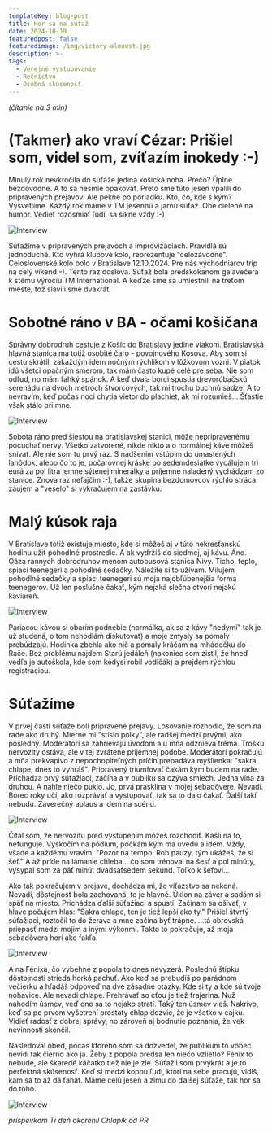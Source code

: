 ```yaml
---
templateKey: blog-post
title: Hor sa na súťaž
date: 2024-10-19
featuredpost: false
featuredimage: /img/victory-almoust.jpg
description: >-
tags:
  - Verejné vystupovanie
  - Rečníctvo
  - Osobná skúsenosť
---
```


*(čítanie na 3 min)*


# (Takmer) ako vraví Cézar: Prišiel som, videl som, zvíťazím inokedy :-)

Minulý rok nevkročila do súťaže jediná košická noha. Prečo? Úplne bezdôvodne. A to sa nesmie opakovať. Preto sme
túto jeseň vpálili do pripravených prejavov. Ale pekne po poriadku. Kto, čo, kde s kým? Vysvetlíme. Každý rok máme
v TM jesennú a jarnú súťaž. Obe cielené na humor. Vedieť rozosmiať ľudí, sa šikne vždy :-)

![Interview](/img/young-man-having-fun-party.jpg)


Súťažíme v pripravených prejavoch a improvizáciach. Pravidlá sú jednoduché. Kto vyhrá klubové kolo, reprezentuje
"celozávodne". Celoslovenské kolo bolo v Bratislave 12.10.2024. Pre nás východniarov trip na celý víkend:-). Tento
raz doslova. Súťaž bola predskokanom galavečera k stému výročiu TM International. A keďže sme sa umiestnili na
treťom mieste, tož slavili sme dvakrát.


# Sobotné ráno v BA - očami košičana

Správny dobrodruh cestuje z Košíc do Bratislavy jedine vlakom. Bratislavská hlavná stanica má totiž osobité čaro -
povojnového Kosova. Aby som si cestu skrátil, zakaždým idem nočným rýchlikom v lôžkovom vozni. V piatok idú všetci
opačným smerom, tak mám často kupé celé pre seba. Nie som odľud, no mám ľahký spánok. A keď dvaja borci spustia
drevorúbačskú serenádu na dvoch metroch štvorcových, tak mi trochu buchnú sadze. A to nevravím, keď počas noci chytia
vietor do plachiet, ak mi rozumieš... Šťastie však stálo pri mne.


![Interview](/img/adventurer.jpg)


Sobota ráno pred šiestou na bratislavskej stanici, môže nepripravenému pocuchať nervy. Všetko zatvorené, nikde
nikto a o normálnej káve môžeš snívať. Ale nie som tu prvý raz. S nadšením vstúpim do umastených lahôdok, alebo čo
to je, počarovnej kráske po sedemdesiatke vycálujem tri eurá za pol litra jemne sýtenej minerálky a príjemne naladený
vychádzam zo stanice. Znova raz nefajčím :-), takže skupina bezdomovcov rýchlo stráca záujem a "veselo" si vykračujem
na zastávku. 

# Malý kúsok raja 

V Bratislave totiž existuje miesto, kde si môžeš aj v túto nekresťanskú hodinu užiť pohodlné prostredie. A ak vydržíš
do siedmej, aj kávu. Áno. Oáza ranných dobrodruhov menom autobusová stanica Nivy. Ticho, teplo, spiaci teenegeri a
pohodlné sedačky. Náležite si to užívam. Milujem pohodlné sedačky a spiaci teenegeri sú moja najobľúbenejšia forma
teenegerov. Už len poslušne čakať, kým nejaká slečna otvorí nejakú kaviareň.


![Interview](/img/cute-cup-of-caffee.jpg)


Pariacou kávou si obarím podnebie (normálka, ak sa z kávy "nedymí" tak je už studená, o tom nehodlám diskutovať) a moje
zmysly sa pomaly prebúdzajú. Hodinka zbehla ako nič a pomaly kráčam na mhádečku do Rače. Bez problému nájdem Starú
jedáleň (nakoniec som zistil, že hneď vedľa je autoškola, kde som kedysi robil vodičák) a prejdem rýchlou registráciou.


# Súťažíme

V prvej časti súťaže boli pripravené prejavy. Losovanie rozhodlo, že som na rade ako druhý. Mierne mi "stislo polky",
ale radšej medzi prvými, ako posledný. Moderátori sa zahrievajú úvodom a u mňa odznieva tréma. Trošku nervozity ostáva,
ale v tej zvrátene príjemnej podobe. Moderátori pokračujú a mňa prekvapivo z nepochopiteľných príčin prepadáva myšlienka:
"sakra chlape, dnes to vyhráš". Pripravený triumfovať čakám kým budem na rade. Prichádza prvý súťažiaci, začína a v publiku
sa ozýva smiech. Jedna vlna za druhou. A náhle niečo puklo. Jo, prvá prasklina v mojej sebadôvere. Nevadí. Borec roky učí,
ako rozprávať a vystupovať, tak sa to dalo čakať. Ďalší takí nebudú. Záverečný aplaus a idem na scénu.


![Interview](/img/broken-mirror.png)


Čítal som, že nervozitu pred vystúpením môžeš rozchodiť. Kašli na to, nefunguje. Vyskočím na pódium, počkám kým ma uvedú
a idem. Vždy, všade a každému vravím: "Pozor na tempo. Rob pauzy, tým ukážeš, že si šéf." A až príde na lámanie chleba...
čo som trénoval na šesť a pol minúty, vysypal som za päť minút dvadsaťsedem sekúnd. Toľko k šéfovi...

Ako tak pokračujem v prejave, dochádza mi, že víťazstvo sa nekoná. Nevadí, dôstojnosť bola zachovaná, to je hlavné. Úklon
na záver a sadám si späť na miesto. Prichádza ďalší súťažiaci a spustí. Začínam sa ošívať, v hlave počujem hlas: "Sakra
chlape, ten je tiež lepší ako ty." Prišiel štvrtý súťažiaci, roztočil to do žerava a mne začína byť trápne. ...tá obrovská
priepasť medzi mojim a inými výkonmi. Takto to pokračuje, až moja sebadôvera horí ako fakľa. 


![Interview](/img/smoking-fenix.png)


A na Fénixa, čo vybehne z popola to dnes nevyzerá. Poslednú štipku dôstojnosti strieda horká pachuť. Ako keď sa prebudíš po
parádnom večierku a hľadáš odpoveď na dve zásadné otázky. Kde si ty a kde sú tvoje nohavice. Ale nevadí chlape. Prehrávať so
cťou je tiež frajerina. Nuž nahodím úsmev, veď ono sa to nejako stratí. Taký ten úsmev vieš. Nakrivo, keď sa po prvom vyšetrení
prostaty chlap dozvie, že je všetko v cajku. Vidieť radosť z dobrej správy, no zároveň aj bodnutie poznania, že vek nevinnosti
skončil.

Nasledoval obed, počas ktorého som sa dozvedel, že publikum to vôbec nevidí tak čierno ako ja. Žeby z popola predsa len niečo
vzlietlo? Fénix to nebude, ale škaredé káčatko tiež nie je zlé. Súťažil som prvýkrát a je to perfektná skúsenosť. Keď si medzi
kopou ľudí, ktorí na sebe pracujú, vidíš, kam sa to až dá ťahať. Máme celú jeseň a zimu do ďalšej súťaže, tak hor sa do toho.


![Interview](/img/gentleman.jpg)


*príspevkom Ti deň okorenil Chlapík od PR*
